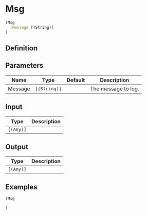 # Msg

```clojure
(Msg
  :Message [(String)]
)
```

## Definition


## Parameters
| Name | Type | Default | Description |
|------|------|---------|-------------|
| Message | `[(String)]` |  | The message to log. |


## Input
| Type | Description |
|------|-------------|
| `[(Any)]` |  |


## Output
| Type | Description |
|------|-------------|
| `[(Any)]` |  |


## Examples

```clojure
(Msg

)
```

